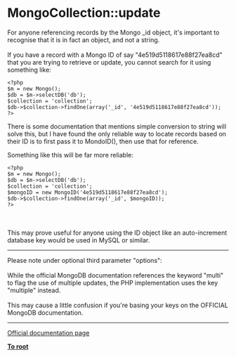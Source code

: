 # MongoCollection::update



For anyone referencing records by the Mongo _id object, it&apos;s important to recognise that it is in fact an object, and not a string. <br><br>If you have a record with a Mongo ID of say "4e519d5118617e88f27ea8cd" that you are trying to retrieve or update, you cannot search for it using something like:<br>

```
<?php
$m = new Mongo();
$db = $m->selectDB('db');
$collection = 'collection';
$db->$collection->findOne(array('_id', '4e519d5118617e88f27ea8cd'));
?>
```


There is some documentation that mentions simple conversion to string will solve this, but I have found the only reliable way to locate records based on their ID is to first pass it to MondoID(), then use that for reference.

Something like this will be far more reliable:


```
<?php
$m = new Mongo();
$db = $m->selectDB('db');
$collection = 'collection';
$mongoID = new MongoID('4e519d5118617e88f27ea8cd');
$db->$collection->findOne(array('_id', $mongoID));
?>
```
<br><br>This may prove useful for anyone using the ID object like an auto-increment database key would be used in MySQL or similar.  

---

Please note under optional third parameter "options":<br><br>While the official MongoDB documentation references the keyword "multi" to flag the use of multiple updates, the PHP implementation uses the key "multiple" instead.<br><br>This may cause a little confusion if you&apos;re basing your keys on the OFFICIAL MongoDB documentation.  

---

[Official documentation page](https://www.php.net/manual/en/mongocollection.update.php)

**[To root](/README.md)**